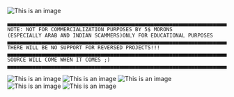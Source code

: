 ![This is an image](https://github.com/BGDonLINE/ICARUS-HiddenzHVNCv4.0.0-/blob/main/ipwn.png)
```
▄▄▄▄▄▄▄▄▄▄▄▄▄▄▄▄▄▄▄▄▄▄▄▄▄▄▄▄▄▄▄▄▄▄▄▄▄▄▄▄▄▄▄▄▄▄▄▄▄▄▄▄▄▄▄▄▄▄▄▄▄▄▄▄▄▄▄▄▄▄▄▄
NOTE: NOT FOR COMMERCIALIZATION PURPOSES BY 5$ MORONS
(ESPECIALLY ARAB AND INDIAN SCAMMERS)ONLY FOR EDUCATIONAL PURPOSES
▄▄▄▄▄▄▄▄▄▄▄▄▄▄▄▄▄▄▄▄▄▄▄▄▄▄▄▄▄▄▄▄▄▄▄▄▄▄▄▄▄▄▄▄▄▄▄▄▄▄▄▄▄▄▄▄▄▄▄▄▄▄▄▄▄▄▄▄▄▄▄▄
THERE WILL BE NO SUPPORT FOR REVERSED PROJECTS!!!
▄▄▄▄▄▄▄▄▄▄▄▄▄▄▄▄▄▄▄▄▄▄▄▄▄▄▄▄▄▄▄▄▄▄▄▄▄▄▄▄▄▄▄▄▄▄▄▄▄▄▄▄▄▄▄▄▄▄▄▄▄▄▄▄▄▄▄▄▄▄▄▄
SOURCE WILL COME WHEN IT COMES ;)
▄▄▄▄▄▄▄▄▄▄▄▄▄▄▄▄▄▄▄▄▄▄▄▄▄▄▄▄▄▄▄▄▄▄▄▄▄▄▄▄▄▄▄▄▄▄▄▄▄▄▄▄▄▄▄▄▄▄▄▄▄▄▄▄▄▄▄▄▄▄▄▄
```
![This is an image](https://github.com/BGDonLINE/ICARUS-HiddenzHVNCv4.0.0-/blob/main/1.png)
![This is an image](https://github.com/BGDonLINE/ICARUS-HiddenzHVNCv4.0.0-/blob/main/2.png)
![This is an image](https://github.com/BGDonLINE/ICARUS-HiddenzHVNCv4.0.0-/blob/main/3.png)
![This is an image](https://github.com/BGDonLINE/ICARUS-HiddenzHVNCv4.0.0-/blob/main/4.png)
![This is an image](https://github.com/BGDonLINE/ICARUS-HiddenzHVNCv4.0.0-/blob/main/5.png)
